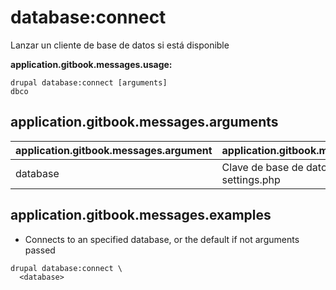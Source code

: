 # database:connect
Lanzar un cliente de base de datos si está disponible

**application.gitbook.messages.usage:**
```
drupal database:connect [arguments]
dbco
```

## application.gitbook.messages.arguments
application.gitbook.messages.argument | application.gitbook.messages.details
---------|-------------
database | Clave de base de datos, desde settings.php

## application.gitbook.messages.examples
* Connects to an specified database, or the default if not arguments passed
```
drupal database:connect \
  <database>
```
